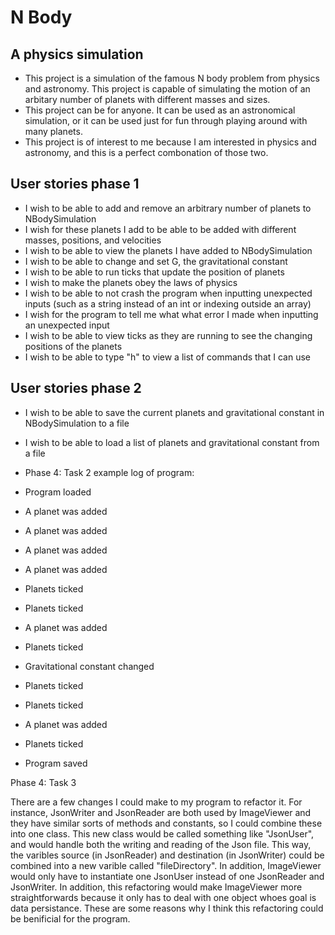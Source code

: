 # N Body

## A physics simulation

- This project is a simulation of the famous N body problem from physics and astronomy. This project is capable of simulating the motion of an arbitary number of planets with different masses and sizes.
- This project can be for anyone. It can be used as an astronomical simulation, or it can be used just for fun through playing around with many planets.
- This project is of interest to me because I am interested in physics and astronomy, and this is a perfect combonation of those two.

## User stories phase 1
- I wish to be able to add and remove an arbitrary number of planets to NBodySimulation
- I wish for these planets I add to be able to be added with different masses, positions, and velocities 
- I wish to be able to view the planets I have added to NBodySimulation
- I wish to be able to change and set G, the gravitational constant
- I wish to be able to run ticks that update the position of planets
- I wish to make the planets obey the laws of physics
- I wish to be able to not crash the program when inputting unexpected inputs (such as a string instead of an int or indexing outside an array)
- I wish for the program to tell me what what error I made when inputting an unexpected input
- I wish to be able to view ticks as they are running to see the changing positions of the planets
- I wish to be able to type "h" to view a list of commands that I can use

## User stories phase 2
- I wish to be able to save the current planets and gravitational constant in NBodySimulation to a file
- I wish to be able to load a list of planets and gravitational constant from a file

- Phase 4: Task 2 example log of program:
- Program loaded
- A planet was added
- A planet was added
- A planet was added
- A planet was added
- Planets ticked
- Planets ticked
- A planet was added
- Planets ticked
- Gravitational constant changed
- Planets ticked
- Planets ticked
- A planet was added
- Planets ticked
- Program saved

Phase 4: Task 3

There are a few changes I could make to my program to refactor it. For instance, JsonWriter and JsonReader are both used by ImageViewer and they have similar sorts of methods and constants, so I could combine these into one class. This new class would be called something like "JsonUser", and would handle both the writing and reading of the Json file. This way, the varibles source (in JsonReader) and destination (in JsonWriter) could be combined into a new varible called "fileDirectory". In addition, ImageViewer would only have to instantiate one JsonUser instead of one JsonReader and JsonWriter. In addition, this refactoring would make ImageViewer more straightforwards because it only has to deal with one object whoes goal is data persistance. These are some reasons why I think this refactoring could be benificial for the program.
